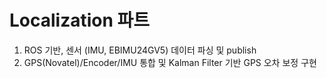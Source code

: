   # Localization 파트 

1. ROS 기반, 센서 (IMU, EBIMU24GV5) 데이터 파싱 및 publish
2. GPS(Novatel)/Encoder/IMU 통합 및 Kalman Filter 기반 GPS 오차 보정 구현
